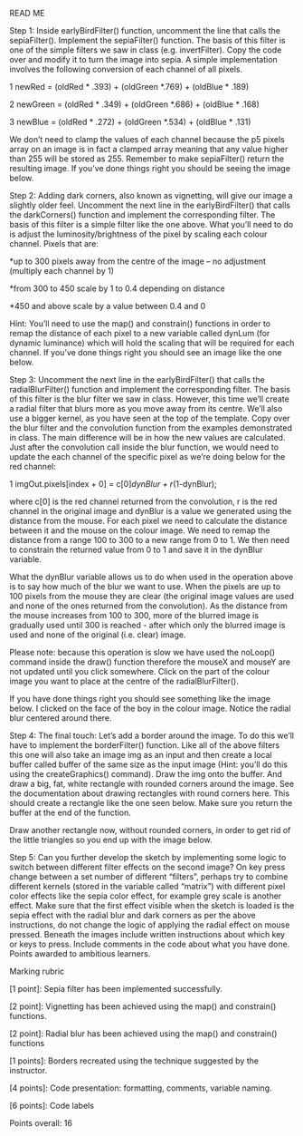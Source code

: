 READ ME


Step 1: Inside earlyBirdFilter() function, uncomment the line that calls the sepiaFilter(). Implement the sepiaFilter() function. The basis of this filter is one of the simple filters we saw in class (e.g. invertFilter). Copy the code over and modify it to turn the image into sepia. A simple implementation involves the following conversion of each channel of all pixels.


1   newRed = (oldRed * .393) + (oldGreen *.769) + (oldBlue * .189)

2	newGreen = (oldRed * .349) + (oldGreen *.686) + (oldBlue * .168)

3   newBlue = (oldRed * .272) + (oldGreen *.534) + (oldBlue * .131)


We don’t need to clamp the values of each channel because the p5 pixels array on an image is in fact a clamped array meaning that any value higher than 255 will be stored as 255. Remember to make sepiaFilter() return the resulting image. If you’ve done things right you should be seeing the image below.


Step 2: Adding dark corners, also known as vignetting, will give our image a slightly older feel. Uncomment the next line in the earlyBirdFilter() that calls the darkCorners() function and implement the corresponding filter. The basis of this filter is a simple filter like the one above. What you’ll need to do is adjust the luminosity/brightness of the pixel by scaling each colour channel. Pixels that are: 


*up to 300 pixels away from the centre of the image – no adjustment (multiply each channel by 1)

*from 300 to 450 scale by 1 to 0.4 depending on distance

*450 and above scale by a value between 0.4 and 0


Hint: You’ll need to use the map() and constrain() functions in order to remap the distance of each pixel to a new variable called dynLum (for dynamic luminance) which will hold the scaling that will be required for each channel. If you’ve done things right you should see an image like the one below.


Step 3: Uncomment the next line in the earlyBirdFilter() that calls the radialBlurFilter() function and implement the corresponding filter. The basis of this filter is the blur filter we saw in class. However, this time we’ll create a radial filter that blurs more as you move away from its centre. We’ll also use a bigger kernel, as you have seen at the top of the template. Copy over the blur filter and the convolution function from the examples demonstrated in class. The main difference will be in how the new values are calculated. Just after the convolution call inside the blur function, we would need to update the each channel of the specific pixel as we’re doing below for the red channel:




1   imgOut.pixels[index + 0] = c[0]*dynBlur + r*(1-dynBlur);



where c[0] is the red channel returned from the convolution, r is the red channel in the original image and dynBlur is a value we generated using the distance from the mouse. For each pixel we need to calculate the distance between it and the mouse on the colour image. We need to remap the distance from a range 100 to 300 to a new range from 0 to 1. We then need to constrain the returned value from 0 to 1 and save it in the dynBlur variable.

What the dynBlur variable allows us to do when used in the operation above is to say how much of the blur we want to use. When the pixels are up to 100 pixels from the mouse they are clear (the original image values are used and none of the ones returned from the convolution). As the distance from the mouse increases from 100 to 300, more of the blurred image is gradually used until 300 is reached - after which only the blurred image is used and none of the original (i.e. clear) image.

Please note: because this operation is slow we have used the noLoop() command inside the draw() function therefore the mouseX and mouseY are not updated until you click somewhere. Click on the part of the colour image you want to place at the centre of the radialBlurFilter().

If you have done things right you should see something like the image below. I clicked on the face of the boy in the colour image. Notice the radial blur centered around there.


Step 4: The final touch: Let’s add a border around the image. To do this we’ll have to implement the borderFilter() function. Like all of the above filters this one will also take an image img as an input and then create a local buffer called buffer of the same size as the input image (Hint: you’ll do this using the createGraphics() command). Draw the img onto the buffer. And draw a big, fat, white rectangle with rounded corners around the image. See the documentation about drawing rectangles with round corners here. This should create a rectangle like the one seen below. Make sure you return the buffer at the end of the function.


Draw another rectangle now, without rounded corners, in order to get rid of the little triangles so you end up with the image below.


 Step 5: Can you further develop the sketch by implementing some logic to switch between different filter effects on the second image? On key press change between a set number of different “filters”, perhaps try to combine different kernels (stored in the variable called “matrix”) with different pixel color effects like the sepia color effect, for example grey scale is another effect. Make sure that the first effect visible when the sketch is loaded is the sepia effect with the radial blur and dark corners as per the above instructions, do not change the logic of applying the radial effect on mouse pressed. Beneath the images include written instructions about which key or keys to press. Include comments in the code about what you have done. Points awarded to ambitious learners.

Marking rubric

[1 point]: Sepia filter has been implemented successfully.

[2 point]: Vignetting has been achieved using the map() and constrain() functions.

[2 point]: Radial blur has been achieved using the map() and constrain() functions

[1 points]: Borders recreated using the technique suggested by the instructor.

[4 points]: Code presentation: formatting, comments, variable naming.

[6 points]: Code labels

Points overall: 16